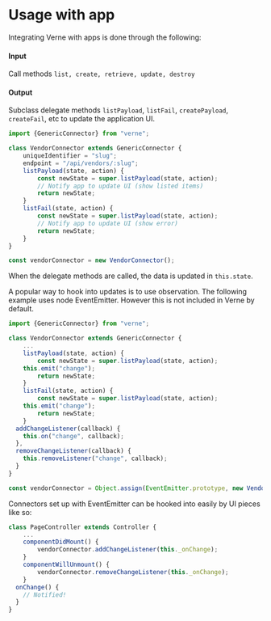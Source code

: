 # Usage with app

Integrating Verne with apps is done through the following:

#### Input

Call methods `list, create, retrieve, update, destroy`

#### Output

Subclass delegate methods `listPayload`, `listFail`, `createPayload`, `createFail`, etc to update the application UI.

```javascript
import {GenericConnector} from "verne";

class VendorConnector extends GenericConnector {
	uniqueIdentifier = "slug";
	endpoint = "/api/vendors/:slug";
	listPayload(state, action) {
		const newState = super.listPayload(state, action);
		// Notify app to update UI (show listed items)
		return newState;
	}
	listFail(state, action) {
		const newState = super.listPayload(state, action);
		// Notify app to update UI (show error)
		return newState;
	}
}

const vendorConnector = new VendorConnector();
```

When the delegate methods are called, the data is updated in `this.state`.

A popular way to hook into updates is to use observation. The following example uses node EventEmitter. However this is not included in Verne by default.

```javascript
import {GenericConnector} from "verne";

class VendorConnector extends GenericConnector {
	...
	listPayload(state, action) {
		const newState = super.listPayload(state, action);
    this.emit("change");
		return newState;
	}
	listFail(state, action) {
		const newState = super.listPayload(state, action);
    this.emit("change");
		return newState;
	}
  addChangeListener(callback) {
    this.on("change", callback);
  },
  removeChangeListener(callback) {
    this.removeListener("change", callback);
  }
}

const vendorConnector = Object.assign(EventEmitter.prototype, new VendorConnector());
```
Connectors set up with EventEmitter can be hooked into easily by UI pieces like so:

```javascript
class PageController extends Controller {
	...
	componentDidMount() {
		vendorConnector.addChangeListener(this._onChange);
	}
	componentWillUnmount() {
		vendorConnector.removeChangeListener(this._onChange);
	}
  onChange() {
    // Notified!
  }
}
```
